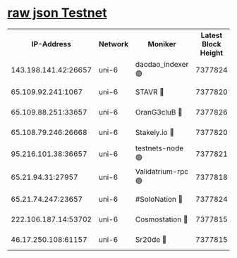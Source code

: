 [raw json Testnet](https://rpc-check.junot.stavr.tech/junot/rpc-junot-result.json)
=


<table><tr><th>IP-Address</th><th>Network</th><th>Moniker</th><th>Latest Block Height</th><th>Earliest Block Height</th><th>Catching Up</th><th>Tx Index</th><th>Voting Power</th><th>Scan Time</th></tr><tr><td>143.198.141.42:26657</td><td>uni-6</td><td>daodao_indexer 🟢</td><td>7377824</td><td>1</td><td>False</td><td>off</td><td>0</td><td>2024-01-25T20:34:31.489234379UTC</td></tr><tr><td>65.109.92.241:1067</td><td>uni-6</td><td>STAVR 🔴</td><td>7377820</td><td>1138541</td><td>False</td><td>on</td><td>6053</td><td>2024-01-25T20:34:21.019925961UTC</td></tr><tr><td>65.109.88.251:33657</td><td>uni-6</td><td>OranG3cluB 🔴</td><td>7377826</td><td>1138541</td><td>False</td><td>on</td><td>11</td><td>2024-01-25T20:34:36.075769314UTC</td></tr><tr><td>65.108.79.246:26668</td><td>uni-6</td><td>Stakely.io 🔴</td><td>7377820</td><td>1570872</td><td>False</td><td>on</td><td>1622293</td><td>2024-01-25T20:34:21.488718763UTC</td></tr><tr><td>95.216.101.38:36657</td><td>uni-6</td><td>testnets-node 🟢</td><td>7377821</td><td>1615130</td><td>False</td><td>on</td><td>0</td><td>2024-01-25T20:34:23.990172079UTC</td></tr><tr><td>65.21.94.31:27957</td><td>uni-6</td><td>Validatrium-rpc 🟢</td><td>7377818</td><td>2943363</td><td>False</td><td>on</td><td>0</td><td>2024-01-25T20:34:16.462788262UTC</td></tr><tr><td>65.21.74.247:23657</td><td>uni-6</td><td>#SoloNation 🔴</td><td>7377824</td><td>5208001</td><td>False</td><td>on</td><td>112</td><td>2024-01-25T20:34:30.515323743UTC</td></tr><tr><td>222.106.187.14:53702</td><td>uni-6</td><td>Cosmostation 🔴</td><td>7377815</td><td>5344501</td><td>False</td><td>on</td><td>109003</td><td>2024-01-25T20:34:13.960195900UTC</td></tr><tr><td>46.17.250.108:61157</td><td>uni-6</td><td>Sr20de 🔴</td><td>7377815</td><td>6419777</td><td>False</td><td>on</td><td>37</td><td>2024-01-25T20:34:08.393515934UTC</td></tr></table>